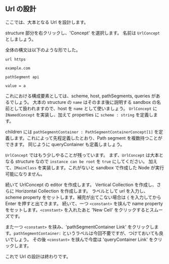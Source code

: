 ## Url の設計

ここでは、大本となる Url を設計します。

structure 部分を右クリックし、'Concept' を選択します。
名前は `UrlConcept` としましょう。

全体の構文は以下のような形でした。

```
url https

example.com

pathSegment api

value = a
```

これにおける構成要素としては、scheme, host, pathSegments, queries があるでしょう。
大本の structure の `name` はそのまま後に説明する sandbox の名前として扱われますので、host を `name` として使いましょう。
`UrlConcept` に `INamedConcept` を実装し、加えて properties に `scheme : string` を定義します。

children には `pathSegmentContainer : PathSegmentContainerConcept[1]` を定義します。これによって先程定義したとおり、Path segment を複数持つことができます。
同じように queryContainer も定義しましょう。


`UrlConcept` ではもう少しやることが残っています。
まず、`UrlConcept` は大本となる structure なので `instance can be root` を `true` にしてください。
加えて、`IMainClass` を実装します。これがないと sandbox で作成した Node が実行可能になりません。


続いて UrlConcept の editor を作成します。
Vertical Collection を作成し、さらに Horizontal Collection を作成します。
ラベルとして url を入力し、scheme property をセットします。補完が出てこない場合は `{` を入力してから Enter を押すと出てきます。
続いて、一つ `<constant>` を挟んで name property をセットします。`<constant>` を入れたあと 'New Cell' をクリックするとスムーズです。

また一つ `<constant>` を挟み、'pathSegmentContainer Link' をクリックします。`pathSegmentContainer:` というラベルは今回不要ですが、つけておいても良いでしょう。
その後 `<constant>` を挟んで今度は 'queryContainer Link' をクリックします。

これで Url の設計は終わりです。

